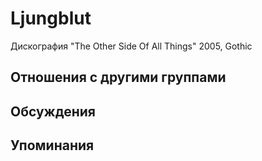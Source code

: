 # Ljungblut

Дискография
"The Other Side Of All Things" 2005, Gothic

## Отношения с другими группами


## Обсуждения


## Упоминания

